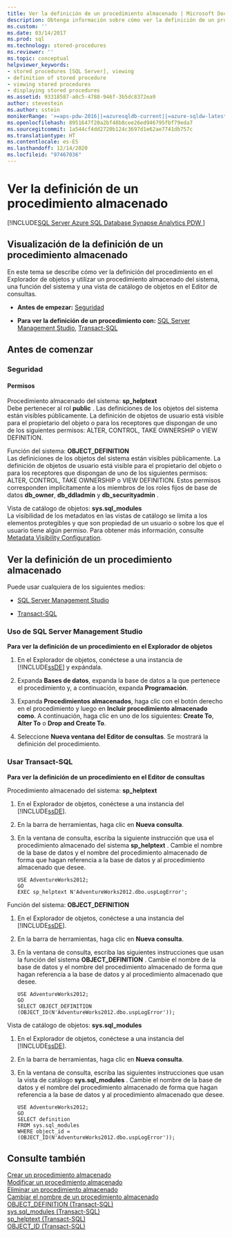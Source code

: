 ```yaml
---
title: Ver la definición de un procedimiento almacenado | Microsoft Docs
description: Obtenga información sobre cómo ver la definición de un procedimiento en el Explorador de objetos y usar un procedimiento almacenado del sistema, una función del sistema y una vista del catálogo de objetos en el Editor de consultas.
ms.custom: ''
ms.date: 03/14/2017
ms.prod: sql
ms.technology: stored-procedures
ms.reviewer: ''
ms.topic: conceptual
helpviewer_keywords:
- stored procedures [SQL Server], viewing
- definition of stored procedure
- viewing stored procedures
- displaying stored procedures
ms.assetid: 93318587-a0c5-4788-946f-3b5dc8372ea9
author: stevestein
ms.author: sstein
monikerRange: '>=aps-pdw-2016||=azuresqldb-current||=azure-sqldw-latest||>=sql-server-2016||>=sql-server-linux-2017||=azuresqldb-mi-current'
ms.openlocfilehash: 8951647f20a2bf48b8cee26ed946795fbf79eda7
ms.sourcegitcommit: 1a544cf4dd2720b124c3697d1e62ae7741db757c
ms.translationtype: HT
ms.contentlocale: es-ES
ms.lasthandoff: 12/14/2020
ms.locfileid: "97467036"
---
```

# <a name="view-the-definition-of-a-stored-procedure"></a>Ver la definición de un procedimiento almacenado
[!INCLUDE[SQL Server Azure SQL Database Synapse Analytics PDW ](../../includes/applies-to-version/sql-asdb-asdbmi-asa-pdw.md)]
    
##  <a name="view-the-definition-of-a-stored-procedure"></a><a name="Top"></a> Visualización de la definición de un procedimiento almacenado 

En este tema se describe cómo ver la definición del procedimiento en el Explorador de objetos y utilizar un procedimiento almacenado del sistema, una función del sistema y una vista de catálogo de objetos en el Editor de consultas.  
  
-   **Antes de empezar:**  [Seguridad](#Security)  
  
-   **Para ver la definición de un procedimiento con:**  [SQL Server Management Studio](#SSMSProcedure), [Transact-SQL](#TsqlProcedure)  
  
##  <a name="before-you-begin"></a><a name="BeforeYouBegin"></a> Antes de comenzar  
  
###  <a name="security"></a><a name="Security"></a> Seguridad  
  
####  <a name="permissions"></a><a name="Permissions"></a> Permisos  
 Procedimiento almacenado del sistema: **sp_helptext**  
 Debe pertenecer al rol **public** . Las definiciones de los objetos del sistema están visibles públicamente. La definición de objetos de usuario está visible para el propietario del objeto o para los receptores que dispongan de uno de los siguientes permisos: ALTER, CONTROL, TAKE OWNERSHIP o VIEW DEFINITION.  
  
 Función del sistema: **OBJECT_DEFINITION**  
 Las definiciones de los objetos del sistema están visibles públicamente. La definición de objetos de usuario está visible para el propietario del objeto o para los receptores que dispongan de uno de los siguientes permisos: ALTER, CONTROL, TAKE OWNERSHIP o VIEW DEFINITION. Estos permisos corresponden implícitamente a los miembros de los roles fijos de base de datos **db_owner**, **db_ddladmin** y **db_securityadmin** .  
  
 Vista de catálogo de objetos: **sys.sql_modules**  
 La visibilidad de los metadatos en las vistas de catálogo se limita a los elementos protegibles y que son propiedad de un usuario o sobre los que el usuario tiene algún permiso. Para obtener más información, consulte [Metadata Visibility Configuration](../../relational-databases/security/metadata-visibility-configuration.md).  
  
##  <a name="how-to-view-the-definition-of-a-stored-procedure"></a><a name="Procedures"></a> Ver la definición de un procedimiento almacenado  
 Puede usar cualquiera de los siguientes medios:  
  
-   [SQL Server Management Studio](#SSMSProcedure)  
  
-   [Transact-SQL](#TsqlProcedure)  
  
###  <a name="using-sql-server-management-studio"></a><a name="SSMSProcedure"></a> Uso de SQL Server Management Studio  
 **Para ver la definición de un procedimiento en el Explorador de objetos**  
  
1.  En el Explorador de objetos, conéctese a una instancia de [!INCLUDE[ssDE](../../includes/ssde-md.md)] y expándala.  
  
2.  Expanda **Bases de datos**, expanda la base de datos a la que pertenece el procedimiento y, a continuación, expanda **Programación**.  
  
3.  Expanda **Procedimientos almacenados**, haga clic con el botón derecho en el procedimiento y luego en **Incluir procedimiento almacenado como**. A continuación, haga clic en uno de los siguientes: **Create To**, **Alter To** o **Drop and Create To**.  
  
4.  Seleccione **Nueva ventana del Editor de consultas**. Se mostrará la definición del procedimiento.  

###  <a name="using-transact-sql"></a><a name="TsqlProcedure"></a> Usar Transact-SQL  
 **Para ver la definición de un procedimiento en el Editor de consultas**  
  
 Procedimiento almacenado del sistema: **sp_helptext**  
 1.  En el Explorador de objetos, conéctese a una instancia del [!INCLUDE[ssDE](../../includes/ssde-md.md)].  
  
2.  En la barra de herramientas, haga clic en **Nueva consulta**.  
  
3.  En la ventana de consulta, escriba la siguiente instrucción que usa el procedimiento almacenado del sistema **sp_helptext** . Cambie el nombre de la base de datos y el nombre del procedimiento almacenado de forma que hagan referencia a la base de datos y al procedimiento almacenado que desee.  
  
    ```  
    USE AdventureWorks2012;  
    GO  
    EXEC sp_helptext N'AdventureWorks2012.dbo.uspLogError';  
    ```  
  
 Función del sistema: **OBJECT_DEFINITION**  
 1.  En el Explorador de objetos, conéctese a una instancia del [!INCLUDE[ssDE](../../includes/ssde-md.md)].  
  
2.  En la barra de herramientas, haga clic en **Nueva consulta**.  
  
3.  En la ventana de consulta, escriba las siguientes instrucciones que usan la función del sistema **OBJECT_DEFINITION** . Cambie el nombre de la base de datos y el nombre del procedimiento almacenado de forma que hagan referencia a la base de datos y al procedimiento almacenado que desee.  
  
    ```  
    USE AdventureWorks2012;  
    GO  
    SELECT OBJECT_DEFINITION (OBJECT_ID(N'AdventureWorks2012.dbo.uspLogError'));  
    ```  
  
 Vista de catálogo de objetos: **sys.sql_modules**  
 1.  En el Explorador de objetos, conéctese a una instancia del [!INCLUDE[ssDE](../../includes/ssde-md.md)].  
  
2.  En la barra de herramientas, haga clic en **Nueva consulta**.  
  
3.  En la ventana de consulta, escriba las siguientes instrucciones que usan la vista de catálogo **sys.sql_modules** . Cambie el nombre de la base de datos y el nombre del procedimiento almacenado de forma que hagan referencia a la base de datos y al procedimiento almacenado que desee.  
  
    ```  
    USE AdventureWorks2012;  
    GO  
    SELECT definition  
    FROM sys.sql_modules  
    WHERE object_id = (OBJECT_ID(N'AdventureWorks2012.dbo.uspLogError'));  
    ```  
  
## <a name="see-also"></a>Consulte también  
 [Crear un procedimiento almacenado](../../relational-databases/stored-procedures/create-a-stored-procedure.md)   
 [Modificar un procedimiento almacenado](../../relational-databases/stored-procedures/modify-a-stored-procedure.md)   
 [Eliminar un procedimiento almacenado](../../relational-databases/stored-procedures/delete-a-stored-procedure.md)   
 [Cambiar el nombre de un procedimiento almacenado](../../relational-databases/stored-procedures/rename-a-stored-procedure.md)   
 [OBJECT_DEFINITION &#40;Transact-SQL&#41;](../../t-sql/functions/object-definition-transact-sql.md)   
 [sys.sql_modules &#40;Transact-SQL&#41;](../../relational-databases/system-catalog-views/sys-sql-modules-transact-sql.md)   
 [sp_helptext &#40;Transact-SQL&#41;](../../relational-databases/system-stored-procedures/sp-helptext-transact-sql.md)   
 [OBJECT_ID &#40;Transact-SQL&#41;](../../t-sql/functions/object-id-transact-sql.md)  
  
  
